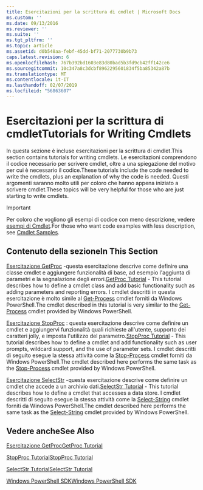 ```yaml
---
title: Esercitazioni per la scrittura di cmdlet | Microsoft Docs
ms.custom: ''
ms.date: 09/13/2016
ms.reviewer: ''
ms.suite: ''
ms.tgt_pltfrm: ''
ms.topic: article
ms.assetid: d0b548aa-febf-45dd-bf71-2077730b9b73
caps.latest.revision: 6
ms.openlocfilehash: 767b392bd1603e83d80bad5b3fd9cb42ff142ce6
ms.sourcegitcommit: 10c347a8c3dcbf8962295601834f5ba85342a87b
ms.translationtype: MT
ms.contentlocale: it-IT
ms.lasthandoff: 02/07/2019
ms.locfileid: "56863607"
---
```

# <a name="tutorials-for-writing-cmdlets"></a><span data-ttu-id="746ee-102">Esercitazioni per la scrittura di cmdlet</span><span class="sxs-lookup"><span data-stu-id="746ee-102">Tutorials for Writing Cmdlets</span></span>

<span data-ttu-id="746ee-103">In questa sezione è incluse esercitazioni per la scrittura di cmdlet.</span><span class="sxs-lookup"><span data-stu-id="746ee-103">This section contains tutorials for writing cmdlets.</span></span> <span data-ttu-id="746ee-104">Le esercitazioni comprendono il codice necessario per scrivere cmdlet, oltre a una spiegazione del motivo per cui è necessario il codice.</span><span class="sxs-lookup"><span data-stu-id="746ee-104">These tutorials include the code needed to write the cmdlets, plus an explanation of why the code is needed.</span></span> <span data-ttu-id="746ee-105">Questi argomenti saranno molto utili per coloro che hanno appena iniziato a scrivere cmdlet.</span><span class="sxs-lookup"><span data-stu-id="746ee-105">These topics will be very helpful for those who are just starting to write cmdlets.</span></span>

> [!IMPORTANT]
> <span data-ttu-id="746ee-106">Per coloro che vogliono gli esempi di codice con meno descrizione, vedere [esempi di Cmdlet](./cmdlet-samples.md).</span><span class="sxs-lookup"><span data-stu-id="746ee-106">For those who want code examples with less description, see [Cmdlet Samples](./cmdlet-samples.md).</span></span>

## <a name="in-this-section"></a><span data-ttu-id="746ee-107">Contenuto della sezione</span><span class="sxs-lookup"><span data-stu-id="746ee-107">In This Section</span></span>

<span data-ttu-id="746ee-108">[Esercitazione GetProc](./getproc-tutorial.md) -questa esercitazione descrive come definire una classe cmdlet e aggiungere funzionalità di base, ad esempio l'aggiunta di parametri e la segnalazione degli errori.</span><span class="sxs-lookup"><span data-stu-id="746ee-108">[GetProc Tutorial](./getproc-tutorial.md) - This tutorial describes how to define a cmdlet class and add basic functionality such as adding parameters and reporting errors.</span></span> <span data-ttu-id="746ee-109">I cmdlet descritti in questa esercitazione è molto simile al [Get-Process](/powershell/module/Microsoft.PowerShell.Management/Get-Process) cmdlet forniti da Windows PowerShell.</span><span class="sxs-lookup"><span data-stu-id="746ee-109">The cmdlet described in this tutorial is very similar to the [Get-Process](/powershell/module/Microsoft.PowerShell.Management/Get-Process) cmdlet provided by Windows PowerShell.</span></span>

<span data-ttu-id="746ee-110">[Esercitazione StopProc](./stopproc-tutorial.md) : questa esercitazione descrive come definire un cmdlet e aggiungervi funzionalità quali richieste all'utente, supporto dei caratteri jolly, e imposta l'utilizzo del parametro.</span><span class="sxs-lookup"><span data-stu-id="746ee-110">[StopProc Tutorial](./stopproc-tutorial.md) - This tutorial describes how to define a cmdlet and add functionality such as user prompts, wildcard support, and the use of parameter sets.</span></span> <span data-ttu-id="746ee-111">I cmdlet descritti di seguito esegue la stessa attività come la [Stop-Process](/powershell/module/Microsoft.PowerShell.Management/Stop-Process) cmdlet forniti da Windows PowerShell.</span><span class="sxs-lookup"><span data-stu-id="746ee-111">The cmdlet described here performs the same task as the [Stop-Process](/powershell/module/Microsoft.PowerShell.Management/Stop-Process) cmdlet provided by Windows PowerShell.</span></span>

<span data-ttu-id="746ee-112">[Esercitazione SelectStr](./selectstr-tutorial.md) -questa esercitazione descrive come definire un cmdlet che accede a un archivio dati.</span><span class="sxs-lookup"><span data-stu-id="746ee-112">[SelectStr Tutorial](./selectstr-tutorial.md) - This tutorial describes how to define a cmdlet that accesses a data store.</span></span> <span data-ttu-id="746ee-113">I cmdlet descritti di seguito esegue la stessa attività come la [Select-String](/powershell/module/microsoft.powershell.utility/select-string) cmdlet forniti da Windows PowerShell.</span><span class="sxs-lookup"><span data-stu-id="746ee-113">The cmdlet described here performs the same task as the [Select-String](/powershell/module/microsoft.powershell.utility/select-string) cmdlet provided by Windows PowerShell.</span></span>

## <a name="see-also"></a><span data-ttu-id="746ee-114">Vedere anche</span><span class="sxs-lookup"><span data-stu-id="746ee-114">See Also</span></span>

[<span data-ttu-id="746ee-115">Esercitazione GetProc</span><span class="sxs-lookup"><span data-stu-id="746ee-115">GetProc Tutorial</span></span>](./getproc-tutorial.md)

[<span data-ttu-id="746ee-116">StopProc Tutorial</span><span class="sxs-lookup"><span data-stu-id="746ee-116">StopProc Tutorial</span></span>](./stopproc-tutorial.md)

[<span data-ttu-id="746ee-117">SelectStr Tutorial</span><span class="sxs-lookup"><span data-stu-id="746ee-117">SelectStr Tutorial</span></span>](./selectstr-tutorial.md)

[<span data-ttu-id="746ee-118">Windows PowerShell SDK</span><span class="sxs-lookup"><span data-stu-id="746ee-118">Windows PowerShell SDK</span></span>](../windows-powershell-reference.md)
